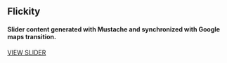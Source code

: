 ## Flickity 

#### Slider content generated with Mustache and synchronized with Google maps transition.


[VIEW SLIDER](https://bio8oid.github.io/14.4__Flickity_Slider/)